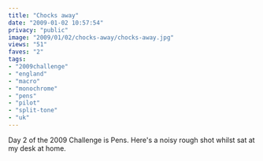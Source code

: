 ```yaml
---
title: "Chocks away"
date: "2009-01-02 10:57:54"
privacy: "public"
image: "2009/01/02/chocks-away/chocks-away.jpg"
views: "51"
faves: "2"
tags:
- "2009challenge"
- "england"
- "macro"
- "monochrome"
- "pens"
- "pilot"
- "split-tone"
- "uk"
---
```

Day 2 of the 2009 Challenge is Pens. Here's a noisy rough shot whilst sat at my desk at home.<a href="/photos/2009/01/02/chocks-away-2"></a>
